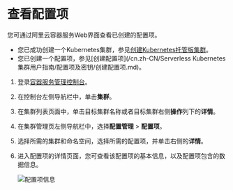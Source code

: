 # 查看配置项

您可通过阿里云容器服务Web界面查看已创建的配置项。

-   您已成功创建一个Kubernetes集群，参见[创建Kubernetes托管版集群](/cn.zh-CN/Kubernetes集群用户指南/集群/创建集群/创建Kubernetes托管版集群.md)。
-   您已创建一个配置项，参见[创建配置项](/cn.zh-CN/Serverless Kubernetes集群用户指南/配置项及密钥/创建配置项.md)。

1.  登录[容器服务管理控制台](https://cs.console.aliyun.com)。

2.  在控制台左侧导航栏中，单击**集群**。

3.  在集群列表页面中，单击目标集群名称或者目标集群右侧**操作**列下的**详情**。

4.  在集群管理页左侧导航栏中，选择**配置管理** \> **配置项**。

5.  选择所需的集群和命名空间，选择所需的配置项，并单击右侧的**详情**。

6.  进入配置项的详情页面，您可查看该配置项的基本信息，以及配置项包含的数据信息。

    ![配置项信息](https://static-aliyun-doc.oss-accelerate.aliyuncs.com/assets/img/zh-CN/5706659951/p40653.png)


